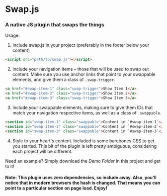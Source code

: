 Swap.js
=======

### A native JS plugin that swaps the things

Usage:

1. Include swap.js in your project (preferably in the footer below your content)
```html
<script src="path/to/swap.js"></script>
```

2. Include your navigation items – those that will be used to swap out content. Make sure you use anchor links that point to your swappable elements, and give them a class of `.swap-trigger`.
```html
<a href="#swap-item-1" class="swap-trigger">Show Item 1</a>
<a href="#swap-item-2" class="swap-trigger">Show Item 2</a>
<a href="#swap-item-3" class="swap-trigger">Show Item 3</a>
```

3. Include your swappable elements, making sure to give them IDs that match your navigation respective items, as well as a class of `.swappable`.
```html
<section id="swap-item-1" class="swappable">Content in `#swap-item-1`</section>
<section id="swap-item-2" class="swappable">Content in `#swap-item-2`</section>
<section id="swap-item-3" class="swappable">Content in `#swap-item-3`</section>
```

4. Style to your heart's content. Included is some barebones CSS to get you started. This bit of the plugin is left pretty ambiguous, considering each project will be different.

Need an example? Simply download the *Demo Folder* in this project and get to it!

#### Note: This plugin uses **zero** dependencies, so include away. Also, you'll notice that in modern browsers the hash is changed. That means you can point to a particular section on page load. Enjoy!